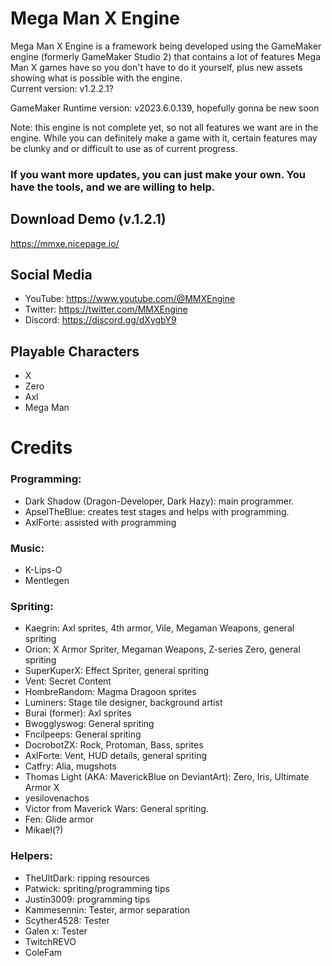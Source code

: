 # Mega Man X Engine  
Mega Man X Engine is a framework being developed using the GameMaker engine (formerly GameMaker Studio 2) that contains a lot of features Mega Man X games have so you don't have to do it yourself, plus new assets showing what is possible with the engine.  
Current version: v1.2.2.1? 

GameMaker Runtime version: v2023.6.0.139, hopefully gonna be new soon

Note: this engine is not complete yet, so not all features we want are in the engine. While you can definitely make a game with it, certain features may be clunky and or difficult to use as of current progress. 

### If you want more updates, you can just make your own. You have the tools, and we are willing to help.

## Download Demo (v.1.2.1)
https://mmxe.nicepage.io/  

## Social Media
- YouTube: https://www.youtube.com/@MMXEngine
- Twitter: https://twitter.com/MMXEngine
- Discord: https://discord.gg/dXygbY9

## Playable Characters  
- X
- Zero
- Axl
- Mega Man

# Credits
### Programming:
- Dark Shadow (Dragon-Developer, Dark Hazy): main programmer.
- ApselTheBlue: creates test stages and helps with programming.
- AxlForte: assisted with programming

### Music:
- K-Lips-O
- Mentlegen

### Spriting:
- Kaegrin: Axl sprites, 4th armor, Vile, Megaman Weapons, general spriting
- Orion: X Armor Spriter, Megaman Weapons, Z-series Zero, general spriting
- SuperKuperX: Effect Spriter, general spriting
- Vent: Secret Content
- HombreRandom: Magma Dragoon sprites
- Luminers: Stage tile designer, background artist
- Burai (former): Axl sprites
- Bwogglyswog: General spriting
- Fncilpeeps: General spriting
- DocrobotZX: Rock, Protoman, Bass, sprites
- AxlForte: Vent, HUD details, general spriting
- Catfry: Alia, mugshots
- Thomas Light (AKA: MaverickBlue on DeviantArt): Zero, Iris, Ultimate Armor X
- yesilovenachos
- Victor from Maverick Wars: General spriting.
- Fen: Glide armor
- Mikael(?)

### Helpers:
- TheUltDark: ripping resources
- Patwick: spriting/programming tips
- Justin3009: programming tips
- Kammesennin: Tester, armor separation
- Scyther4528: Tester
- Galen x: Tester
- TwitchREVO
- ColeFam
